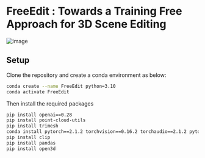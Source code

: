 # FreeEdit : Towards a Training Free Approach for 3D Scene Editing


![image](https://github.com/user-attachments/assets/4fbb1afe-d964-4ae1-b15c-bc95d72cf1ad)

## Setup 
Clone the repository and create a conda environment as below:

```bash
conda create --name FreeEdit python=3.10
conda activate FreeEdit
```
Then install the required packages

```bash
pip install openai==0.28
pip install point-cloud-utils
pip install trimesh
conda install pytorch==2.1.2 torchvision==0.16.2 torchaudio==2.1.2 pytorch-cuda=11.8 -c pytorch -c nvidia
pip install clip
pip install pandas
pip install open3d



